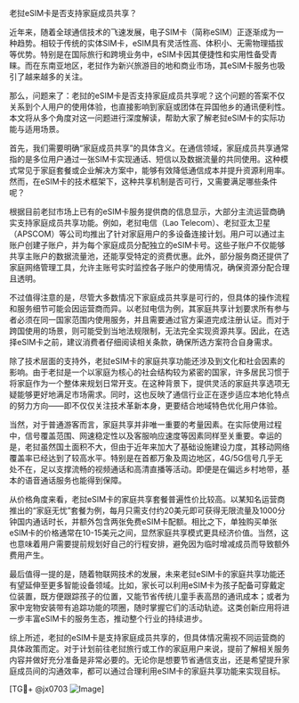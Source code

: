 老挝eSIM卡是否支持家庭成员共享？

近年来，随着全球通信技术的飞速发展，电子SIM卡（简称eSIM）正逐渐成为一种趋势。相较于传统的实体SIM卡，eSIM具有灵活性高、体积小、无需物理插拔等优势。特别是在国际旅行和跨境业务中，eSIM卡因其便捷性和实用性备受青睐。而在东南亚地区，老挝作为新兴旅游目的地和商业市场，其eSIM卡服务也吸引了越来越多的关注。

那么，问题来了：老挝的eSIM卡是否支持家庭成员共享呢？这个问题的答案不仅关系到个人用户的使用体验，也直接影响到家庭或团体在异国他乡的通讯便利性。本文将从多个角度对这一问题进行深度解读，帮助大家了解老挝eSIM卡的实际功能与适用场景。

首先，我们需要明确“家庭成员共享”的具体含义。在通信领域，家庭成员共享通常指的是多位用户通过一张SIM卡实现通话、短信以及数据流量的共同使用。这种模式常见于家庭套餐或企业解决方案中，能够有效降低通信成本并提升资源利用率。然而，在eSIM卡的技术框架下，这种共享机制是否可行，又需要满足哪些条件呢？

根据目前老挝市场上已有的eSIM卡服务提供商的信息显示，大部分主流运营商确实支持家庭成员共享功能。例如，老挝电信（Lao Telecom）、老挝亚太卫星（APSCOM）等公司均推出了针对家庭用户的多设备连接计划。用户可以通过主账户创建子账户，并为每个家庭成员分配独立的eSIM卡号。这些子账户不仅能够共享主账户的数据流量池，还能享受特定的资费优惠。此外，部分服务商还提供了家庭网络管理工具，允许主账号实时监控各子账户的使用情况，确保资源分配合理且透明。

不过值得注意的是，尽管大多数情况下家庭成员共享是可行的，但具体的操作流程和服务细节可能会因运营商而异。以老挝电信为例，其家庭共享计划要求所有参与者必须在同一国家范围内使用服务，并且需要通过官方渠道完成注册认证。而对于跨国使用的场景，则可能受到当地法规限制，无法完全实现资源共享。因此，在选择eSIM卡之前，建议消费者仔细阅读相关条款，确保所选方案符合自身需求。

除了技术层面的支持外，老挝eSIM卡的家庭共享功能还涉及到文化和社会因素的影响。由于老挝是一个以家庭为核心的社会结构较为紧密的国家，许多居民习惯于将家庭作为一个整体来规划日常开支。在这种背景下，提供灵活的家庭共享选项无疑能够更好地满足市场需求。同时，这也反映了通信行业正在逐步适应本地化特点的努力方向——即不仅仅关注技术革新本身，更要结合地域特色优化用户体验。

当然，对于普通游客而言，家庭共享并非唯一重要的考量因素。在实际使用过程中，信号覆盖范围、网速稳定性以及客服响应速度等因素同样至关重要。幸运的是，老挝虽然国土面积不大，但由于近年来加大了基础设施建设力度，其移动网络覆盖率已经达到了较高水平。特别是在首都万象及周边地区，4G/5G信号几乎无处不在，足以支撑流畅的视频通话和高清直播等活动。即便是在偏远乡村地带，基本的语音通话服务也能得到保障。

从价格角度来看，老挝eSIM卡的家庭共享套餐普遍性价比较高。以某知名运营商推出的“家庭无忧”套餐为例，每月只需支付约20美元即可获得无限流量及1000分钟国内通话时长，并额外包含两张免费eSIM卡配额。相比之下，单独购买单张eSIM卡的价格通常在10-15美元之间，显然家庭共享模式更具经济价值。当然，这也意味着用户需要提前规划好自己的行程安排，避免因为临时增减成员而导致额外费用产生。

最后值得一提的是，随着物联网技术的发展，未来老挝eSIM卡的家庭共享功能还有望延伸至更多智能设备领域。比如，家长可以利用eSIM卡为孩子配备可穿戴定位装置，既方便跟踪孩子的位置，又能节省传统儿童手表高昂的通讯成本；或者为家中宠物安装带有追踪功能的项圈，随时掌握它们的活动轨迹。这类创新应用将进一步丰富eSIM卡的服务生态，推动整个行业的持续进步。

综上所述，老挝的eSIM卡是支持家庭成员共享的，但具体情况需视不同运营商的具体政策而定。对于计划前往老挝旅行或工作的家庭用户来说，提前了解相关服务内容并做好充分准备是非常必要的。无论你是想要节省通信支出，还是希望提升家庭成员间的沟通效率，都可以通过合理利用eSIM卡的家庭共享功能来实现目标。

[TG💪+ @jx0703 ![Image](https://github.com/user-attachments/assets/dbca1d08-cadb-493c-b0ec-ad6f7a83f270)]